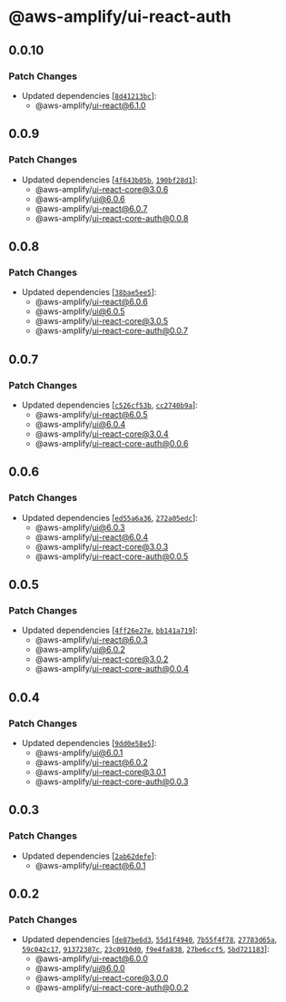 # @aws-amplify/ui-react-auth

## 0.0.10

### Patch Changes

- Updated dependencies [[`8d41213bc`](https://github.com/aws-amplify/amplify-ui/commit/8d41213bc96f3f37342c09756cf16a07ea4e2090)]:
  - @aws-amplify/ui-react@6.1.0

## 0.0.9

### Patch Changes

- Updated dependencies [[`4f643b05b`](https://github.com/aws-amplify/amplify-ui/commit/4f643b05b010901226bf200f8d0b06601d0ecab5), [`190bf28d1`](https://github.com/aws-amplify/amplify-ui/commit/190bf28d1b570329f415d2d4c03e608a3b30412b)]:
  - @aws-amplify/ui-react-core@3.0.6
  - @aws-amplify/ui@6.0.6
  - @aws-amplify/ui-react@6.0.7
  - @aws-amplify/ui-react-core-auth@0.0.8

## 0.0.8

### Patch Changes

- Updated dependencies [[`38bae5ee5`](https://github.com/aws-amplify/amplify-ui/commit/38bae5ee522bf572cc065953b2a94710e6913cc2)]:
  - @aws-amplify/ui-react@6.0.6
  - @aws-amplify/ui@6.0.5
  - @aws-amplify/ui-react-core@3.0.5
  - @aws-amplify/ui-react-core-auth@0.0.7

## 0.0.7

### Patch Changes

- Updated dependencies [[`c526cf53b`](https://github.com/aws-amplify/amplify-ui/commit/c526cf53bc07bb85c0789aa5edfdfcb4485fa5f5), [`cc2740b9a`](https://github.com/aws-amplify/amplify-ui/commit/cc2740b9a033e587715a37c379166388b267ff4e)]:
  - @aws-amplify/ui-react@6.0.5
  - @aws-amplify/ui@6.0.4
  - @aws-amplify/ui-react-core@3.0.4
  - @aws-amplify/ui-react-core-auth@0.0.6

## 0.0.6

### Patch Changes

- Updated dependencies [[`ed55a6a36`](https://github.com/aws-amplify/amplify-ui/commit/ed55a6a36b9250db50e3edaf31b53ce4fc35edfe), [`272a05edc`](https://github.com/aws-amplify/amplify-ui/commit/272a05edcafa8f9e0e53ed1eb66f566f308d09b3)]:
  - @aws-amplify/ui@6.0.3
  - @aws-amplify/ui-react@6.0.4
  - @aws-amplify/ui-react-core@3.0.3
  - @aws-amplify/ui-react-core-auth@0.0.5

## 0.0.5

### Patch Changes

- Updated dependencies [[`4ff26e27e`](https://github.com/aws-amplify/amplify-ui/commit/4ff26e27e4bc8909cc2b86c738eca5085b2a42d1), [`bb141a719`](https://github.com/aws-amplify/amplify-ui/commit/bb141a719fd9bc2d7680e539f2ff047deb88ee7e)]:
  - @aws-amplify/ui-react@6.0.3
  - @aws-amplify/ui@6.0.2
  - @aws-amplify/ui-react-core@3.0.2
  - @aws-amplify/ui-react-core-auth@0.0.4

## 0.0.4

### Patch Changes

- Updated dependencies [[`9dd0e58e5`](https://github.com/aws-amplify/amplify-ui/commit/9dd0e58e5167d307c2154b3280de3c0e52f607e1)]:
  - @aws-amplify/ui@6.0.1
  - @aws-amplify/ui-react@6.0.2
  - @aws-amplify/ui-react-core@3.0.1
  - @aws-amplify/ui-react-core-auth@0.0.3

## 0.0.3

### Patch Changes

- Updated dependencies [[`2ab62defe`](https://github.com/aws-amplify/amplify-ui/commit/2ab62defe14da3dce3bc960aeae47b2342e36da1)]:
  - @aws-amplify/ui-react@6.0.1

## 0.0.2

### Patch Changes

- Updated dependencies [[`de87be6d3`](https://github.com/aws-amplify/amplify-ui/commit/de87be6d3b5dfa87f5e295a7bfd42cb21b3198d8), [`55d1f4940`](https://github.com/aws-amplify/amplify-ui/commit/55d1f49401359bb0b75756742658b173edc0fb72), [`7b55f4f78`](https://github.com/aws-amplify/amplify-ui/commit/7b55f4f781c3adab19c3d91ef9f293647566ecd9), [`27783d65a`](https://github.com/aws-amplify/amplify-ui/commit/27783d65a06e712bb3ca8c116798a52db3d4a3a4), [`59c042c17`](https://github.com/aws-amplify/amplify-ui/commit/59c042c170358c6cc2ca09d13ffcc7e517586ef2), [`91372387c`](https://github.com/aws-amplify/amplify-ui/commit/91372387c29f5d68526070e4c3b8a13bbf079e5c), [`23c0910d0`](https://github.com/aws-amplify/amplify-ui/commit/23c0910d00d92441f9b23b37726fafcbef28f2d2), [`f9e4fa838`](https://github.com/aws-amplify/amplify-ui/commit/f9e4fa8388a1994996a132f50261f431d1a52e43), [`27be6ccf5`](https://github.com/aws-amplify/amplify-ui/commit/27be6ccf51ce093d3589f9f36b4530e6825a317b), [`5bd721183`](https://github.com/aws-amplify/amplify-ui/commit/5bd72118342c4a3040c13e923024d476a643a795)]:
  - @aws-amplify/ui-react@6.0.0
  - @aws-amplify/ui@6.0.0
  - @aws-amplify/ui-react-core@3.0.0
  - @aws-amplify/ui-react-core-auth@0.0.2
